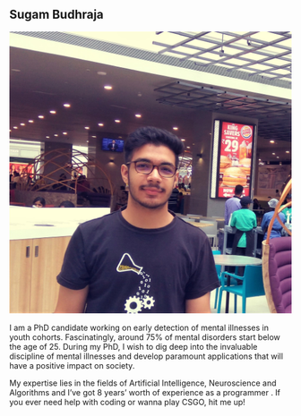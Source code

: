 ## Sugam Budhraja 
![Sugam_image](/images/sugam.jpg)

I am a PhD candidate working on early detection of mental illnesses in youth cohorts. Fascinatingly, around 75% of mental disorders start below the age of 25. During my PhD, I wish to dig deep into the invaluable discipline of mental illnesses and develop paramount applications that will have a positive impact on society.

My expertise lies in the fields of Artificial Intelligence, Neuroscience and Algorithms and I’ve got 8 years’ worth of experience as a programmer . If you ever need help with coding or wanna play CSGO, hit me up!

